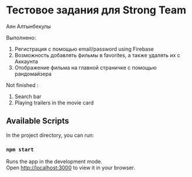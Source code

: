 # Тестовое задания для Strong Team

Аян Алтынбекулы

Выполнено: 
1) Регистрация с помощью email/password using Firebase
2) Возможность добавлять фильмы в favorites, а также удалять их с Аккаунта 
3) Отображение фильма на главной страничке с помощью рандомайзера

Not finished : 

1) Search bar 
2) Playing trailers in the movie card


## Available Scripts

In the project directory, you can run:

### `npm start`

Runs the app in the development mode.\
Open [http://localhost:3000](http://localhost:3000) to view it in your browser.



